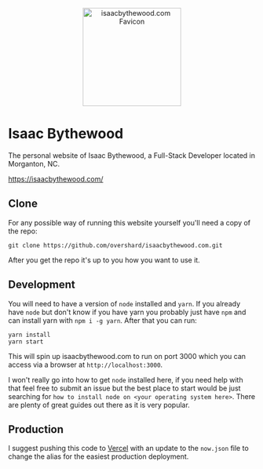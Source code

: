 <p align="center">
    <img src="https://raw.githubusercontent.com/overshard/isaacbythewood.com/master/public/static/images/favicon.png"
         width="200"
         height="200"
         alt="isaacbythewood.com Favicon" />
</p>

# Isaac Bythewood

The personal website of Isaac Bythewood, a Full-Stack Developer located in
Morganton, NC.

https://isaacbythewood.com/

## Clone

For any possible way of running this website yourself you'll need a copy of the
repo:

    git clone https://github.com/overshard/isaacbythewood.com.git

After you get the repo it's up to you how you want to use it.

## Development

You will need to have a version of `node` installed and `yarn`. If you already
have `node` but don't know if you have yarn you probably just have `npm` and
can install yarn with `npm i -g yarn`. After that you can run:

    yarn install
    yarn start

This will spin up isaacbythewood.com to run on port 3000 which you can access
via a browser at `http://localhost:3000`.

I won't really go into how to get `node` installed here, if you need help with
that feel free to submit an issue but the best place to start would be just
searching for `how to install node on <your operating system here>`. There are
plenty of great guides out there as it is very popular.

## Production

I suggest pushing this code to [Vercel](https://vercel.com/) with an update to
the `now.json` file to change the alias for the easiest production deployment.
